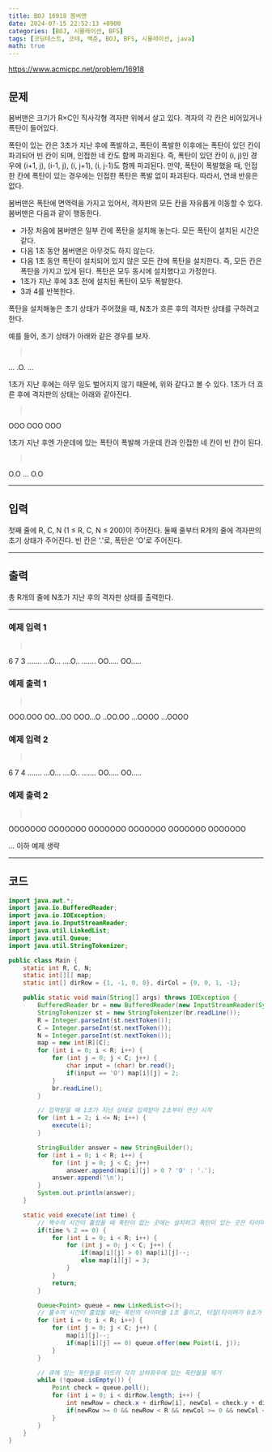 ```yaml
---
title: BOJ 16918 봄버맨
date: 2024-07-15 22:52:13 +0900
categories: [BOJ, 시뮬레이션, BFS]
tags: [코딩테스트, 코테, 백준, BOJ, BFS, 시뮬레이션, java]
math: true
---
```


<https://www.acmicpc.net/problem/16918>

## 문제
봄버맨은 크기가 R×C인 직사각형 격자판 위에서 살고 있다. 격자의 각 칸은 비어있거나 폭탄이 들어있다.

폭탄이 있는 칸은 3초가 지난 후에 폭발하고, 폭탄이 폭발한 이후에는 폭탄이 있던 칸이 파괴되어 빈 칸이 되며, 인접한 네 칸도 함께 파괴된다. 즉, 폭탄이 있던 칸이 (i, j)인 경우에 (i+1, j), (i-1, j), (i, j+1), (i, j-1)도 함께 파괴된다. 만약, 폭탄이 폭발했을 때, 인접한 칸에 폭탄이 있는 경우에는 인접한 폭탄은 폭발 없이 파괴된다. 따라서, 연쇄 반응은 없다.

봄버맨은 폭탄에 면역력을 가지고 있어서, 격자판의 모든 칸을 자유롭게 이동할 수 있다. 봄버맨은 다음과 같이 행동한다.

- 가장 처음에 봄버맨은 일부 칸에 폭탄을 설치해 놓는다. 모든 폭탄이 설치된 시간은 같다.
- 다음 1초 동안 봄버맨은 아무것도 하지 않는다.
- 다음 1초 동안 폭탄이 설치되어 있지 않은 모든 칸에 폭탄을 설치한다. 즉, 모든 칸은 폭탄을 가지고 있게 된다. 폭탄은 모두 동시에 설치했다고 가정한다.
- 1초가 지난 후에 3초 전에 설치된 폭탄이 모두 폭발한다.
- 3과 4를 반복한다.

폭탄을 설치해놓은 초기 상태가 주어졌을 때, N초가 흐른 후의 격자판 상태를 구하려고 한다.

예를 들어, 초기 상태가 아래와 같은 경우를 보자.

> <pre>
...
.O.
...
> </pre>

1초가 지난 후에는 아무 일도 벌어지지 않기 때문에, 위와 같다고 볼 수 있다. 1초가 더 흐른 후에 격자판의 상태는 아래와 같아진다.

> <pre>
OOO
OOO
OOO
> </pre>

1초가 지난 후엔 가운데에 있는 폭탄이 폭발해 가운데 칸과 인접한 네 칸이 빈 칸이 된다.

> <pre>
O.O
...
O.O
> </pre>

---
## 입력
첫째 줄에 R, C, N (1 ≤ R, C, N ≤ 200)이 주어진다. 둘째 줄부터 R개의 줄에 격자판의 초기 상태가 주어진다. 빈 칸은 '.'로, 폭탄은 'O'로 주어진다.

---
## 출력
총 R개의 줄에 N초가 지난 후의 격자판 상태를 출력한다.

---
### 예제 입력 1
> <pre>
6 7 3
.......
...O...
....O..
.......
OO.....
OO.....
> </pre>

### 예제 출력 1
> <pre>
OOO.OOO
OO...OO
OOO...O
..OO.OO
...OOOO
...OOOO
> </pre>

### 예제 입력 2
> <pre>
6 7 4
.......
...O...
....O..
.......
OO.....
OO.....
> </pre>

### 예제 출력 2
> <pre>
OOOOOOO
OOOOOOO
OOOOOOO
OOOOOOO
OOOOOOO
OOOOOOO
> </pre>

... 이하 예제 생략

---
## 코드

```java
import java.awt.*;
import java.io.BufferedReader;
import java.io.IOException;
import java.io.InputStreamReader;
import java.util.LinkedList;
import java.util.Queue;
import java.util.StringTokenizer;

public class Main {
    static int R, C, N;
    static int[][] map;
    static int[] dirRow = {1, -1, 0, 0}, dirCol = {0, 0, 1, -1};

    public static void main(String[] args) throws IOException {
        BufferedReader br = new BufferedReader(new InputStreamReader(System.in));
        StringTokenizer st = new StringTokenizer(br.readLine());
        R = Integer.parseInt(st.nextToken());
        C = Integer.parseInt(st.nextToken());
        N = Integer.parseInt(st.nextToken());
        map = new int[R][C];
        for (int i = 0; i < R; i++) {
            for (int j = 0; j < C; j++) {
                char input = (char) br.read();
                if(input == 'O') map[i][j] = 2;
            }
            br.readLine();
        }

        // 입력받을 때 1초가 지난 상태로 입력받아 2초부터 연산 시작
        for (int i = 2; i <= N; i++) {
            execute(i);
        }

        StringBuilder answer = new StringBuilder();
        for (int i = 0; i < R; i++) {
            for (int j = 0; j < C; j++)
                answer.append(map[i][j] > 0 ? 'O' : '.');
            answer.append('\n');
        }
        System.out.println(answer);
    }

    static void execute(int time) {
        // 짝수의 시간이 흘렀을 때 폭탄이 없는 곳에는 설치하고 폭탄이 있는 곳은 타이머를 1초 줄임
        if(time % 2 == 0) {
            for (int i = 0; i < R; i++) {
                for (int j = 0; j < C; j++) {
                    if(map[i][j] > 0) map[i][j]--;
                    else map[i][j] = 3;
                }
            }
            return;
        }

        Queue<Point> queue = new LinkedList<>();
        // 홀수의 시간이 흘렀을 때는 폭탄의 타이머를 1초 줄이고, 터질(타이머가 0초가 된) 폭탄들을 큐에 저장한다.
        for (int i = 0; i < R; i++) {
            for (int j = 0; j < C; j++) {
                map[i][j]--;
                if(map[i][j] == 0) queue.offer(new Point(i, j));
            }
        }

        // 큐에 있는 폭탄들을 터뜨려 각각 상하좌우에 있는 폭탄들을 제거
        while (!queue.isEmpty()) {
            Point check = queue.poll();
            for (int i = 0; i < dirRow.length; i++) {
                int newRow = check.x + dirRow[i], newCol = check.y + dirCol[i];
                if(newRow >= 0 && newRow < R && newCol >= 0 && newCol < C) map[newRow][newCol] = 0;
            }
        }
    }
}
```
